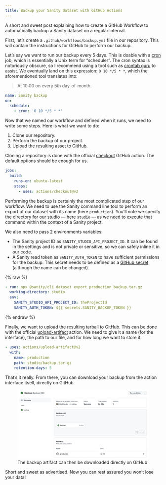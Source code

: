 ```yaml
---
title: Backup your Sanity dataset with GitHub Actions
---
```


A short and sweet post explaining how to create a GitHub Workflow to automatically backup a Sanity dataset on a regular interval.

First, let’s create a `.github/workflows/backup.yml` file in our repository. This will contain the instructions for GitHub to perform our backup.

Let’s say we want to run our backup every 5 days. This is doable with a [cron](https://en.wikipedia.org/wiki/Cron) job, which is essentially a Unix term for “scheduler”. The cron syntax is notoriously obscure, so I recommend using a tool such as [crontab guru](https://crontab.guru/) to assist. We eventually land on this expression: `0 10 */5 * *`, which the aforementioned tool translates into:

> At 10:00 on every 5th day-of-month.

```yaml
name: Sanity backup
on:
  schedule:
    - cron: '0 10 */5 * *'
```

Now that we named our workflow and defined when it runs, we need to write some steps. Here is what we want to do:

1. Clone our repository.
2. Perform the backup of our project.
3. Upload the resulting asset to GitHub.

Cloning a repository is done with the official [checkout](https://github.com/actions/checkout) GitHub action. The default options should be enough for us.

```yml
jobs:
  build:
    runs-on: ubuntu-latest
    steps:
      - uses: actions/checkout@v2
```

Performing the backup is certainly the most complicated step of our workflow. We need to use the Sanity command line tool to perform an export of our dataset with its name (here `production`). You’ll note we specify the directory for our studio — here `studio` — as we need to execute that command within the context of a Sanity project.

We also need to pass 2 environments variables:

- The Sanity project ID as `SANITY_STUDIO_API_PROJECT_ID`. It can be found in the settings and is not private or sensitive, so we can safely inline it in our code.
- A Sanity read token as `SANITY_AUTH_TOKEN` to have sufficient permissions for the backup. This secret needs to be defined as a [GitHub secret](https://docs.github.com/en/actions/security-guides/encrypted-secrets) (although the name can be changed).

{% raw %}

```yaml
- run: npx @sanity/cli dataset export production backup.tar.gz
  working-directory: studio
  env:
    SANITY_STUDIO_API_PROJECT_ID: theProjectId
    SANITY_AUTH_TOKEN: ${{ secrets.SANITY_BACKUP_TOKEN }}
```

{% endraw %}

Finally, we want to upload the resulting tarball to GitHub. This can be done with the official [upload-artifact](https://github.com/actions/upload-artifact) action. We need to give it a name (for the interface), the path to our file, and for how long we want to store it.

```yaml
- uses: actions/upload-artifact@v2
  with:
    name: production
    path: studio/backup.tar.gz
    retention-days: 5
```

That’s it really. From there, you can download your backup from the action interface itself, directly on GitHub.

<figure class="figure">
<img src="/assets/images/backup-your-sanity-dataset-with-github-actions/backup.png" alt="Screenshot of the page of a successful backup run, showing details about the run as well as the exported dataset which can be downloaded again" />
<figcaption>The backup artifact can then be downloaded directly on GitHub</figcaption>
</figure>

Short and sweet as advertised. Now you can rest assured you won’t lose your data!
